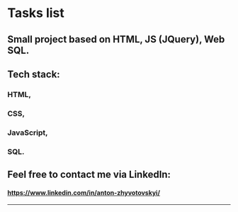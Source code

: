# Tasks list

## Small project based on HTML, JS (JQuery), Web SQL.

## Tech stack:

### HTML,

### CSS,

### JavaScript,

### SQL.

## Feel free to contact me via LinkedIn:

#### https://www.linkedin.com/in/anton-zhyvotovskyi/

---
